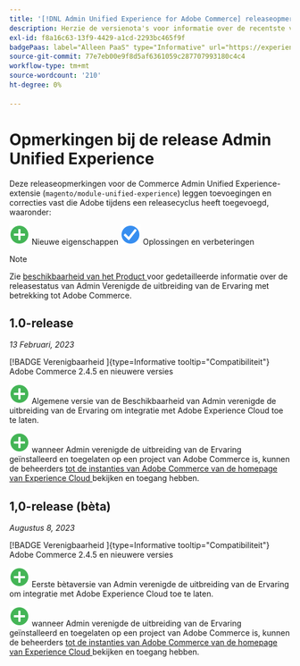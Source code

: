 ```yaml
---
title: '[!DNL Admin Unified Experience for Adobe Commerce] releaseopmerkingen'
description: Herzie de versienota's voor informatie over de recentste versie van de  [!DNL Admin Unified Experience]  uitbreiding voor Commerce.
exl-id: f8a16c63-13f9-4429-a1cd-2293bc465f9f
badgePaas: label="Alleen PaaS" type="Informative" url="https://experienceleague.adobe.com/en/docs/commerce/user-guides/product-solutions" tooltip="Is alleen van toepassing op Adobe Commerce op Cloud-projecten (door Adobe beheerde PaaS-infrastructuur) en op projecten in het veld."
source-git-commit: 77e7eb00e9f8d5af6361059c287707993180c4c4
workflow-type: tm+mt
source-wordcount: '210'
ht-degree: 0%

---
```


# Opmerkingen bij de release Admin Unified Experience

Deze releaseopmerkingen voor de Commerce Admin Unified Experience-extensie (`magento/module-unified-experience`) leggen toevoegingen en correcties vast die Adobe tijdens een releasecyclus heeft toegevoegd, waaronder:

![ Nieuwe ](../assets/new.svg) Nieuwe eigenschappen
![ Vaste kwestie ](../assets/fix.svg) Oplossingen en verbeteringen


>[!NOTE]
>
>Zie [ beschikbaarheid van het Product ](https://experienceleague.adobe.com/docs/commerce-operations/release/product-availability.html) voor gedetailleerde informatie over de releasestatus van Admin Verenigde de uitbreiding van de Ervaring met betrekking tot Adobe Commerce.

## 1.0-release

*13 Februari, 2023*

[!BADGE  Verenigbaarheid ]{type=Informative tooltip="Compatibiliteit"} Adobe Commerce 2.4.5 en nieuwere versies

![ Nieuwe ](../assets/new.svg) Algemene versie van de Beschikbaarheid van Admin verenigde de uitbreiding van de Ervaring om integratie met Adobe Experience Cloud toe te laten.

![ Nieuw ](../assets/new.svg) wanneer Admin verenigde de uitbreiding van de Ervaring geïnstalleerd en toegelaten op een project van Adobe Commerce is, kunnen de beheerders [ tot de instanties van Adobe Commerce van de homepage van Experience Cloud ](admin-unified-experience-integration-overview.md) bekijken en toegang hebben.


## 1,0-release (bèta)

*Augustus 8, 2023*

[!BADGE  Verenigbaarheid ]{type=Informative tooltip="Compatibiliteit"} Adobe Commerce 2.4.5 en nieuwere versies

![ Nieuwe ](../assets/new.svg) Eerste bètaversie van Admin verenigde de uitbreiding van de Ervaring om integratie met Adobe Experience Cloud toe te laten.

![ Nieuw ](../assets/new.svg) wanneer Admin verenigde de uitbreiding van de Ervaring geïnstalleerd en toegelaten op een project van Adobe Commerce is, kunnen de beheerders [ tot de instanties van Adobe Commerce van de homepage van Experience Cloud ](admin-unified-experience-integration-overview.md) bekijken en toegang hebben.
